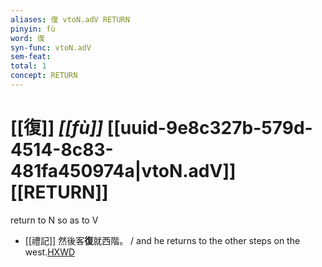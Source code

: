 ```yaml
---
aliases: 復 vtoN.adV RETURN
pinyin: fù
word: 復
syn-func: vtoN.adV
sem-feat: 
total: 1
concept: RETURN 
---
```

# [[復]] *[[fù]]*  [[uuid-9e8c327b-579d-4514-8c83-481fa450974a|vtoN.adV]] [[RETURN]]
return to N so as to V
 - [[禮記]] 然後客**復**就西階。 / and he returns to the other steps on the west.[HXWD](https://hxwd.org/textview.html?location=KR1d0052_tls_001-17a.16)